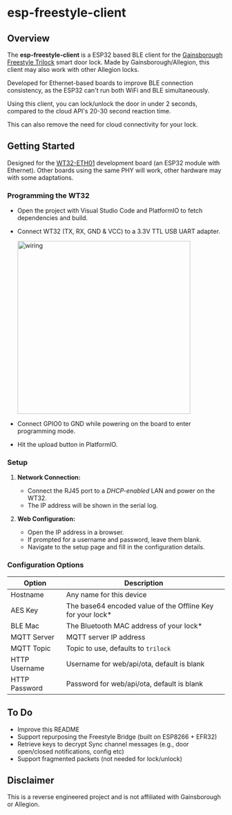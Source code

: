# esp-freestyle-client

## Overview

The **esp-freestyle-client** is a ESP32 based BLE client for the [Gainsborough Freestyle Trilock](https://www.gainsboroughhardware.com.au/en/featured/gainsborough-freestyle.html) smart door lock. Made by Gainsborough/Allegion, this client may also work with other Allegion locks.

Developed for Ethernet-based boards to improve BLE connection consistency, as the ESP32 can't run both WiFi and BLE simultaneously.

Using this client, you can lock/unlock the door in under 2 seconds, compared to the cloud API's 20-30 second reaction time.

This can also remove the need for cloud connectivity for your lock.

## Getting Started

Designed for the [WT32-ETH01](https://github.com/egnor/wt32-eth01) development board (an ESP32 module with Ethernet). Other boards using the same PHY will work, other hardware may with some adaptations.

### Programming the WT32

   - Open the project with Visual Studio Code and PlatformIO to fetch dependencies and build.
   - Connect WT32 (TX, RX, GND & VCC) to a 3.3V TTL USB UART adapter.

      <img src="https://community-assets.home-assistant.io/original/3X/9/1/911e031e4933ea72762ae0a9fb87e723f9138b93.jpeg" alt="wiring" width="400"/>

   - Connect GPIO0 to GND while powering on the board to enter programming mode.
   - Hit the upload button in PlatformIO.

### Setup

1. **Network Connection:**
   - Connect the RJ45 port to a _DHCP-enabled_ LAN and power on the WT32.
   - The IP address will be shown in the serial log.

2. **Web Configuration:**
   - Open the IP address in a browser.
   - If prompted for a username and password, leave them blank.
   - Navigate to the setup page and fill in the configuration details.

### Configuration Options

| Option        | Description                                         |
|---------------|-----------------------------------------------------|
| Hostname      | Any name for this device                            |
| AES Key       | The base64 encoded value of the Offline Key for your lock* |
| BLE Mac       | The Bluetooth MAC address of your lock*              |
| MQTT Server   | MQTT server IP address                              |
| MQTT Topic    | Topic to use, defaults to `trilock`                 |
| HTTP Username | Username for web/api/ota, default is blank          |
| HTTP Password | Password for web/api/ota, default is blank          |


## To Do

- Improve this README
- Support repurposing the Freestyle Bridge (built on ESP8266 + EFR32)
- Retrieve keys to decrypt Sync channel messages (e.g., door open/closed notifications, config etc)
- Support fragmented packets (not needed for lock/unlock)

## Disclaimer

This is a reverse engineered project and is not affiliated with Gainsborough or Allegion.
